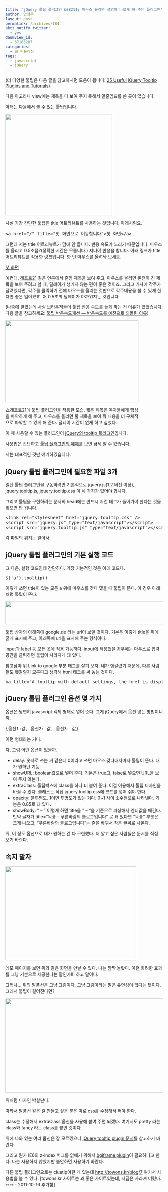 ```yaml
---
title: 'jQuery 툴팁 플러그인 &#8211; 마우스 올리면 설명이 나오게 해 주는 플러그인'
author: 안형우
layout: post
permalink: /archives/184
aktt_notify_twitter:
  - yes
daumview_id:
  - 37163287
categories:
  - 웹 퍼블리싱
tags:
  - javascript
  - jQuery
---
```

(더 다양한 툴팁은 다음 글을 참고하시면 도움이 됩니다: <a href="http://speckyboy.com/2009/09/16/25-useful-jquery-tooltip-plugins-and-tutorials/" rel="bookmark">25 Useful jQuery Tooltip Plugins and Tutorials</a>)

다음 아고라나 view에는 제목을 다 보여 주지 못해서 말줄임표를 쓴 곳이 많습니다.

아래는 다음에서 볼 수 있는 툴팁입니다.

<img class="aligncenter" src="/uploads/legacy/old-images/1/cfile6.uf.160D07494D4BC87C259EA6.png" alt="" width="341" height="324" />

사실 가장 간단한 툴팁은 title 어트리뷰트를 사용하는 것입니다. 아래처럼요.

<pre class="brush:html">&lt;a href="/" title="첫 화면으로 이동합니다"&gt;첫 화면&lt;/a&gt;</pre>

그런데 저는 title 어트리뷰트가 맘에 안 듭니다. 반응 속도가 느리기 때문입니다. 마우스를 올리고 0.5초쯤?(정확한 시간은 모릅니다.) 지나야 반응을 합니다. 아래 링크가 title 어트리뷰트를 적용한 링크입니다. 한 번 마우스를 올려놔 보세요.

[첫 화면][1]

예컨대, <a href="http://www.left21.com/" target="_blank">레프트21</a> 같은 언론에서 줄임 제목을 보여 주고, 마우스를 올리면 온전히 긴 제목을 보여 주려고 할 때, 딜레이가 생기지 않는 편이 좋은 것이죠. 그리고 기사에 각주가 달려있다면, 각주를 클릭하기 전에 마우스를 올리는 것만으로 각주내용을 볼 수 있게 한다면 좋은 일이겠죠. 저 0.5초의 딜레이가 아까워지는 것입니다.

(나중에 알았는데 사실 브라우저들이 툴팁 반응 속도를 늦게 하는 건 이유가 있었습니다. 다음 글을 참고하세요: [툴팁 반응속도개선 ― 반응속도를 예전으로 되돌린 이유][2])

<div style="width: 435px" class="wp-caption aligncenter">
  <img src="/uploads/legacy/old-images/1/cfile25.uf.150F71494D4BC87C307AEC.png" alt="" width="425" height="262" /><p class="wp-caption-text">
    △레프트21에 툴팁 플러그인을 적용한 모습. 짧은 제목은 독자들에게 핵심을 파악하게 해 주고, 마우스를 올리면 풀 제목을 보여 줘 내용을 더 구체적으로 파악할 수 있게 해 준다. 딜레이 시간이 없게 하고 싶었다.
  </p>
</div>

이 때 사용할 수 있는 플러그인이 <a href="http://bassistance.de/jquery-plugins/jquery-plugin-tooltip/" target="_blank">jQuery의 tooltip 플러그인</a>입니다.

사용법은 간단하고 <a href="http://jquery.bassistance.de/tooltip/demo/" target="_blank">툴팁 플러그인의 예제</a>를 보면 금세 알 수 있습니다.

저는 대표적인 것만 얘기하겠습니다.

## jQuery 툴팁 플러그인에 필요한 파일 3개

일단 툴팁 플러그인을 구동하려면 기본적으로 jquery.js(1.2 버전 이상), jquery.tooltip.js, jquery.tooltip.css 이 세 가지가 있어야 합니다.

그리고 툴팁을 구현하려는 문서의 head에는 반드시 저런 태그가 들어가야 한다는 것을 잊으면 안 됩니다.

<pre class="brush:html">&lt;link rel="stylesheet" href="jquery.tooltip.css" /&gt;
&lt;script src="jquery.js" type="text/javascript"&gt;&lt;/script&gt;
&lt;script src="jquery.tooltip.js" type="text/javascript"&gt;&lt;/script&gt;</pre>

각 파일의 위치는 알아서.

## jQuery 툴팁 플러그인의 기본 실행 코드

그 다음, 실행 코드인데 간단하다. 가장 기본적인 것은 아래 코드다.

<pre class="brush:js">$(&#039;a&#039;).tooltip()</pre>

이렇게 쓰면 title이 있는 모든 a 위에 마우스를 갖다 댔을 때 툴팁이 뜬다. 이 경우 아래처럼 툴팁이 뜬다.

<img class="aligncenter" src="/uploads/legacy/old-images/1/cfile29.uf.197D94544D4BC87C1B2E87.png" alt="" width="541" height="74" />

툴팁 상자의 아래쪽에 google.de 라는 url이 보일 것이다. 기본은 이렇게 title을 위에 굵게 표시해 주고, 아래쪽에 url을 표시해 주는 형식이다.

input과 label 등 모든 곳에 적용 가능하다. input에 적용했을 경우에는 마우스로 입력공간을 클릭하면 툴팁이 사라지게 돼 있다.

참고삼아 위 Link to google 부분 태그를 살펴 보자. 내가 헷갈렸기 때문에, 다른 사람들도 헷갈릴지 모른다고 생각해 html 태크를 써 놓는 것이다.

<pre class="brush:html">&lt;a title="A tooltip with default settings, the href is displayed below the title" href="http://google.de"&gt;Link to google&lt;/a&gt;</pre>

## jQuery 툴팁 플러그인 옵션 몇 가지

옵션은 당연히 javascript 객체 형태로 넣어 준다. 그게 jQuery에서 옵션 넣는 방법이니까.

<pre class="brush:js">{옵션1:값, 옵션2: 값, 옵션3: 값}</pre>

이런 형태라는 거다.

자, 그럼 어떤 옵션이 있을까.

*   delay: 숫자로 쓰는 거 같은데 0이라고 쓰면 마우스 갖다대자마자 툴팁이 뜬다. 내가 원하던 기능.
*   showURL: boolean값으로 넣어 준다. 기본은 true고, false로 넣으면 URL을 보여 주지 않는다.
*   extraClass: 툴팁박스에 class를 하나 더 붙여 준다. 이걸 이용해서 툴팁 디자인을 바꿀 수 있다. 클래스는 직접 jquery.tooltip.css에 코드를 넣어 줘야 한다.
*   opacity: 불투명도. 1이면 투명도가 없는 거다. 0~1 사이 소수점으로 나타낸다. 기본은 0.85로 돼 있다.
*   showBody: &#8221; &#8211; &#8221; 이렇게 하면 title을 &#8221; &#8211; &#8220;을 기준으로 파싱해서 엔터값을 매긴다. 만약 글자가 title=&#8221;녹풍 &#8211; 푸른바람의 블로그입니다&#8221; 로 돼 있다면 &#8220;녹풍&#8221; 부분은 크게 나오고, &#8220;푸른바람의 블로그입니다&#8221;는 줄을 바꿔서 작은 글씨로 나온다.

뭐, 이 정도 옵션으로 내가 원하는 건 다 구현했다. 더 알고 싶은 사람들은 문서를 직접 보기 바란다.

## 속지 말자

<img class="aligncenter" src="/uploads/legacy/old-images/1/cfile28.uf.171014494D4BC87C20985F.png" alt="" width="418" height="302" />

데모 페이지를 보면 위와 같은 화면을 만날 수 있다. 나는 깜짝 놀랐다. 이런 화려한 효과를 그냥 기본으로 제공한다는 말인가!!! 하고 말이다.

그러나&#8230; 위의 말풍선은 그냥 그림이다. 그냥 그림이라는 말은 유연성이 없다는 뜻이다. 그래서 툴팁이 길어진다면?

<img class="aligncenter" src="/uploads/legacy/old-images/1/cfile9.uf.120622584D4BC87C0D08A2.png" alt="" width="523" height="301" />

위처럼 디자인 박살난다.

따라서 말풍선 같은 걸 만들고 싶은 분은 따로 css를 수정해서 써야 한다.

class는 수정해서 extraClass 옵션을 사용해 붙여 주면 되겠다. 여기서도 pretty 라는 class와 fancy 라는 class를 붙인 것이다.

위에 나와 있는 여러 옵션은 잘 모르겠으니 <a href="http://docs.jquery.com/Plugins/Tooltip" target="_blank">jQuery tooltip plugin 문서</a>를 참고하기 바란다.

그리고 뭔가 IE6의 z-index 버그를 없애기 위해서 <a href="https://github.com/brandonaaron/bgiframe" target="_blank">bgiframe plugin</a>이 필요하다고 한다. 나는 사용하지 않았지만 불안하면 사용하기 바란다.

다른 툴팁 플러그인으로는 cluetip이란 게 있는데 http://towons.kr/blog/7 여기서 사용법을 볼 수 있다. [towons.kr 사이트는 꽤 좋은 사이트였는데, 지금은 사라져 버렸다. ㅠㅠ - 2011-10-16 추가함]

 [1]: / "첫 화면으로 이동합니다"
 [2]: http://webmaster.left21.com/archives/275